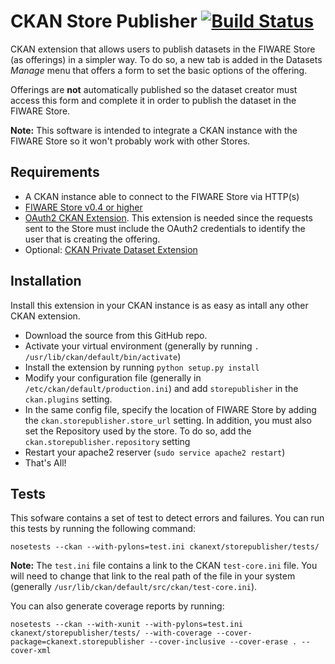 CKAN Store Publisher [![Build Status](https://build.conwet.fi.upm.es/jenkins/buildStatus/icon?job=ckan_storepublisher)](https://build.conwet.fi.upm.es/jenkins/job/ckan_storepublisher/)
=====================

CKAN extension that allows users to publish datasets in the FIWARE Store (as offerings) in a simpler way. To do so, a new tab is added in the Datasets *Manage* menu that offers a form to set the basic options of the offering.

Offerings are **not** automatically published so the dataset creator must access this form and complete it in order to publish the dataset in the FIWARE Store.

**Note:** This software is intended to integrate a CKAN instance with the FIWARE Store so it won't probably work with other Stores.

Requirements
------------

* A CKAN instance able to connect to the FIWARE Store via HTTP(s)
* [FIWARE Store v0.4 or higher](https://github.com/conwetlab/wstore/)
* [OAuth2 CKAN Extension](https://github.com/conwetlab/ckanext-oauth2/). This extension is needed since the requests sent to the Store must include the OAuth2 credentials to identify the user that is creating the offering.
* Optional: [CKAN Private Dataset Extension](https://github.com/conwetlab/ckanext-privatedatasets/)


Installation
------------
Install this extension in your CKAN instance is as easy as intall any other CKAN extension.

* Download the source from this GitHub repo.
* Activate your virtual environment (generally by running `. /usr/lib/ckan/default/bin/activate`)
* Install the extension by running `python setup.py install`
* Modify your configuration file (generally in `/etc/ckan/default/production.ini`) and add `storepublisher` in the `ckan.plugins` setting. 
* In the same config file, specify the location of FIWARE Store by adding the `ckan.storepublisher.store_url` setting. In addition, you must also set the Repository used by the store. To do so, add the `ckan.storepublisher.repository` setting
* Restart your apache2 reserver (`sudo service apache2 restart`)
* That's All!

Tests
-----
This sofware contains a set of test to detect errors and failures. You can run this tests by running the following command:
```
nosetests --ckan --with-pylons=test.ini ckanext/storepublisher/tests/
```
**Note:** The `test.ini` file contains a link to the CKAN `test-core.ini` file. You will need to change that link to the real path of the file in your system (generally `/usr/lib/ckan/default/src/ckan/test-core.ini`). 

You can also generate coverage reports by running:
```
nosetests --ckan --with-xunit --with-pylons=test.ini ckanext/storepublisher/tests/ --with-coverage --cover-package=ckanext.storepublisher --cover-inclusive --cover-erase . --cover-xml
